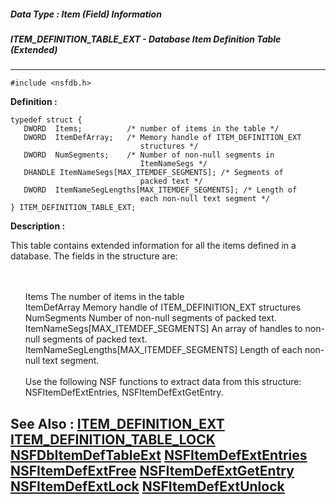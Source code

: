 ##### Data Type : Item (Field) Information
##### ITEM_DEFINITION_TABLE_EXT - Database Item Definition Table (Extended)
---
```
#include <nsfdb.h>
```

**Definition :**
```
typedef struct {
   DWORD  Items;          /* number of items in the table */
   DWORD  ItemDefArray;   /* Memory handle of ITEM_DEFINITION_EXT
                             structures */
   DWORD  NumSegments;    /* Number of non-null segments in
                             ItemNameSegs */
   DHANDLE ItemNameSegs[MAX_ITEMDEF_SEGMENTS]; /* Segments of
                             packed text */
   DWORD  ItemNameSegLengths[MAX_ITEMDEF_SEGMENTS]; /* Length of
                             each non-null text segment */
} ITEM_DEFINITION_TABLE_EXT;
```

**Description :**

This table contains extended information for all the items defined in a database.   The fields in the structure are:
<ul><br>
<br>
Items							The number of items in the table<br>
ItemDefArray						Memory handle of ITEM_DEFINITION_EXT structures<br>
NumSegments						Number of non-null segments of packed text.<br>
ItemNameSegs[MAX_ITEMDEF_SEGMENTS]		An array of handles to non-null segments of packed text.<br>
ItemNameSegLengths[MAX_ITEMDEF_SEGMENTS]	Length of each non-null text segment.<br>
<br>
Use the following NSF functions to extract data from this structure:<br>
NSFItemDefExtEntries, NSFItemDefExtGetEntry.</ul>



**See Also :**
[ITEM_DEFINITION_EXT](/domino-c-api-docs/reference/Data/ITEM_DEFINITION_EXT)
[ITEM_DEFINITION_TABLE_LOCK](/domino-c-api-docs/reference/Data/ITEM_DEFINITION_TABLE_LOCK)
[NSFDbItemDefTableExt](/domino-c-api-docs/reference/Func/NSFDbItemDefTableExt)
[NSFItemDefExtEntries](/domino-c-api-docs/reference/Func/NSFItemDefExtEntries)
[NSFItemDefExtFree](/domino-c-api-docs/reference/Func/NSFItemDefExtFree)
[NSFItemDefExtGetEntry](/domino-c-api-docs/reference/Func/NSFItemDefExtGetEntry)
[NSFItemDefExtLock](/domino-c-api-docs/reference/Func/NSFItemDefExtLock)
[NSFItemDefExtUnlock](/domino-c-api-docs/reference/Func/NSFItemDefExtUnlock)
---

